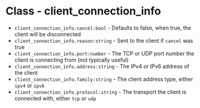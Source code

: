 # Class - client_connection_info
* `client_connection_info.cancel:bool` - Defaults to false, when true, the client will be disconnected
* `client_connection_info.reason:string` - Sent to the client if `cancel` was true
* `client_connection_info.port:number` - The TCP or UDP port number the client is connecting from (not typically useful)
* `client_connection_info.address:string` - The IPv4 or IPv6 address of the client
* `client_connection_info.family:string` - The client address type, either `ipv4` or `ipv6`
* `client_connection_info.protocol:string` - The transport the client is connected with, either `tcp` or `udp`